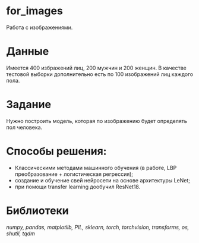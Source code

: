 # for_images  
Работа с изображениями.  

# Данные  

Имеется 400 избражений лиц, 200 мужчин и 200 женщин. В качестве тестовой выборки дополнительно есть по 100 изображений лиц каждого пола.  

# Задание  
Нужно построить модель, которая по изображению будет определять пол человека.

# Способы решения:   
* Классическими методами машинного обучения (в работе, LBP преобразование + логистическая регрессия);  
* создание и обучение свей нейросети на основе архитектуры LeNet;  
* при помощи transfer learning дообучил ResNet18.  

# Библиотеки  
*numpy, pandas, matplotlib, PIL, sklearn, torch, torchvision, transforms, os, shutil, tqdm*
